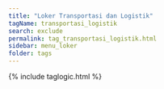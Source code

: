```yaml
---
title: "Loker Transportasi dan Logistik"
tagName: transportasi_logistik
search: exclude
permalink: tag_transportasi_logistik.html
sidebar: menu_loker
folder: tags
---
```

{% include taglogic.html %}